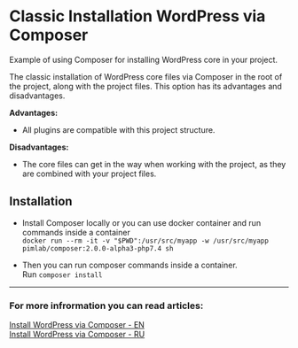 # Classic Installation WordPress via Composer
Example of using Composer for installing WordPress core in your project.  

The classic installation of WordPress core files via Composer in the root of the project, along with the project files.
This option has its advantages and disadvantages.

**Advantages:**
- All plugins are compatible with this project structure.

**Disadvantages:**
- The core files can get in the way when working with the project, as they are combined with your project files.


## Installation
- Install Composer locally or you can use docker container and run commands inside a container   
  `docker run --rm -it -v "$PWD":/usr/src/myapp -w /usr/src/myapp pimlab/composer:2.0.0-alpha3-php7.4 sh`

- Then you can run composer commands inside a container.   
Run `composer install`

---

### For more infrormation you can read articles:
[Install WordPress via Composer - EN](https://wp-yoda.com/wordpress/install-wordpress-via-composer/)  
[Install WordPress via Composer - RU](https://wp-yoda.com/wordpress/ustanovka-wordpress-cherez-composer-2/)
